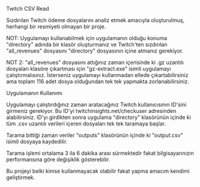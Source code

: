 Twitch CSV Read

Sızdırılan Twitch ödeme dosyalarını analiz etmek amacıyla oluşturulmuş, herhangi bir resmiyeti olmayan bir proje.

NOT: Uygulamayı kullanabilmek için uygulamanın olduğu konuma "directory" adında bir klasör oluşturmanız ve Twitch'ten sızdırılan "all_revenues" dosyasını "directory" dosyasının içine atmanız gerekiyor.

NOT 2: "all_revenues" dosyasını attığınız zaman içerisinde ki .gz uzantılı dosyaları klasöre çıkartması için "gz-extract.exe" isimli uygulamayı çalıştırmalısınız. İsterseniz uygulamayı kullanmadan ellede çıkartabilirsiniz ama toplam 116 adet dosya olduğundan tek tek yapmakta zorlanabilirsiniz.

Uygulamanın Kullanımı

Uygulamayı çalıştırdığınız zaman aratacağınız Twitch kullanıcısının ID'sini girmeniz gerekiyor. Bu ID'yi twitchinsights.net/checkuser adresinden alabilirsiniz.
ID'yı girdikten sonra uygulama "directory" klasörünün içinde ki tüm .csv uzantılı verileri içeren dosyaları tek tek taramaya başlar.

Tarama bittiği zaman veriler "outputs" klasörünün içinde ki "output.csv" isimli dosyaya kaydedilir.

Tarama işlemi ortalama 3 ila 6 dakika arası sürmektedir fakat bilgisayarınızın performansına göre değişiklik gösterebilir.

Bu projeyi belki kimse kullanmayacak olabilir fakat yapma amacım kendimi geliştirmek.
